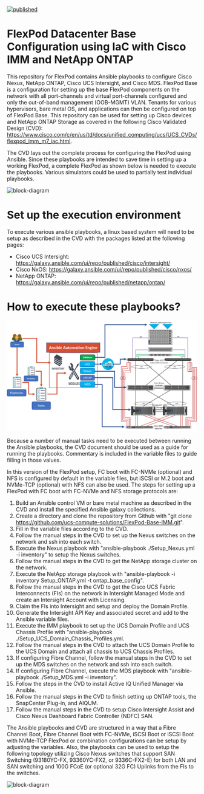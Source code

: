 [![published](https://static.production.devnetcloud.com/codeexchange/assets/images/devnet-published.svg)](https://developer.cisco.com/codeexchange/github/repo/ucs-compute-solutions/FlexPod-IMM-VMware)

# FlexPod Datacenter Base Configuration using IaC with Cisco IMM and NetApp ONTAP

This repository for FlexPod contains Ansible playbooks to configure Cisco Nexus, NetApp ONTAP, Cisco UCS Intersight, and Cisco MDS. FlexPod Base is a configuration for setting up the base FlexPod components on the network with all port-channels and virtual port-channels configured and only the out-of-band management (OOB-MGMT) VLAN. Tenants for various hypervisors, bare metal OS, and applications can then be configured on top of FlexPod Base. This repository can be used for setting up Cisco devices and NetApp ONTAP Storage as covered in the following Cisco Validated Design (CVD): https://www.cisco.com/c/en/us/td/docs/unified_computing/ucs/UCS_CVDs/flexpod_imm_m7_iac.html.

The CVD lays out the complete process for configuring the FlexPod using Ansible. Since these playbooks are intended to save time in setting up a working FlexPod, a complete FlexPod as shown below is needed to execute the playbooks. Various simulators could be used to partially test individual playbooks.

![block-diagram](https://github.com/ucs-compute-solutions/FlexPod-IMM-VMware/tree/main/ReadmePics/Main-Topology.jpg)  

# Set up the execution environment

To execute various ansible playbooks, a linux based system will need to be setup as described in the CVD with the packages listed at the following pages:

- Cisco UCS Intersight: https://galaxy.ansible.com/ui/repo/published/cisco/intersight/
- Cisco NxOS: https://galaxy.ansible.com/ui/repo/published/cisco/nxos/
- NetApp ONTAP: https://galaxy.ansible.com/ui/repo/published/netapp/ontap/

# How to execute these playbooks?

![block-diagram](https://github.com/ucs-compute-solutions/FlexPod-IMM-VMware/blob/main/ReadmePics/Ansible-Order.jpg)

Because a number of manual tasks need to be executed between running the Ansible playbooks, the CVD document should be used as a guide for running the playbooks. Commentary is included in the variable files to guide filling in those values.

In this version of the FlexPod setup, FC boot with FC-NVMe (optional) and NFS is configured by default in the variable files, but iSCSI or M.2 boot and NVMe-TCP (optional) with NFS can also be used.
The steps for setting up a FlexPod with FC boot with FC-NVMe and NFS storage protocols are:

1.  Build an Ansible control VM or bare metal machine as described in the CVD and install the specified Ansible galaxy collections.
2.  Create a directory and clone the repository from Github with "git clone https://github.com/ucs-compute-solutions/FlexPod-Base-IMM.git".
3.  Fill in the variable files according to the CVD.
4.  Follow the manual steps in the CVD to set up the Nexus switches on the network and ssh into each switch.
5.  Execute the Nexus playbook with "ansible-playbook ./Setup_Nexus.yml -i inventory" to setup the Nexus switches.
6.  Follow the manual steps in the CVD to get the NetApp storage cluster on the network.
7.  Execute the NetApp storage playbook with "ansible-playbook -i inventory Setup_ONTAP.yml -t ontap_base_config".
8.  Follow the manual steps in the CVD to get the Cisco UCS Fabric Interconnects (FIs) on the network in Intersight Managed Mode and create an Intersight Account with Licensing.
9.  Claim the FIs into Intersight and setup and deploy the Domain Profile.
10.  Generate the Intersight API Key and associated secret and add to the Ansible variable files.
11.  Execute the IMM playbook to set up the UCS Domain Profile and UCS Chassis Profile with "ansible-playbook ./Setup_UCS_Domain_Chassis_Profiles.yml. 
12.  Follow the manual steps in the CVD to attach the UCS Domain Profile to the UCS Domain and attach all chassis to UCS Chassis Profiles.
13.  If configuring Fibre Channel, follow the manual steps in the CVD to set up the MDS switches on the network and ssh into each switch.
15.  If configuring Fibre Channel, execute the MDS playbook with "ansible-playbook ./Setup_MDS.yml -i inventory".
27.  Follow the steps in the CVD to install Active IQ Unified Manager via Ansible.
28.  Follow the manual steps in the CVD to finish setting up ONTAP tools, the SnapCenter Plug-in, and AIQUM.
29.  Follow the manual steps in the CVD to setup Cisco Intersight Assist and Cisco Nexus Dashboard Fabric Controller (NDFC) SAN.

The Ansible playbooks and CVD are structured in a way that a Fibre Channel Boot, Fibre Channel Boot with FC-NVMe, iSCSI Boot or iSCSI Boot with NVMe-TCP FlexPod or combination configurations can be setup by adjusting the variables. Also, the playbooks can be used to setup the following topology utilizing Cisco Nexus switches that support SAN Switching (93180YC-FX, 93360YC-FX2, or 9336C-FX2-E) for both LAN and SAN switching and 100G FCoE (or optional 32G FC) Uplinks from the FIs to the switches.

![block-diagram](https://github.com/ucs-compute-solutions/FlexPod-IMM-VMware/blob/main/ReadmePics/NexusSAN-Topology.jpg)

